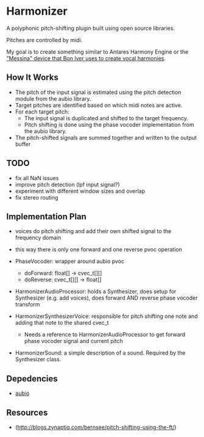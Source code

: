 # Harmonizer

A polyphonic pitch-shifting plugin built using open source libraries.

Pitches are controlled by midi.

My goal is to create something similar to Antares Harmony Engine or the
["Messina" device that Bon Iver uses to create vocal harmonies](https://youtu.be/CaYgMdq6NDg).

## How It Works

- The pitch of the input signal is estimated using the pitch detection module
  from the aubio library.
- Target pitches are identified based on which midi notes are active.
- For each target pitch:
  - The input signal is duplicated and shifted to the target frequency.
  - Pitch shifting is done using the phase vocoder implementation from the
    aubio library.
- The pitch-shifted signals are summed together and written to the output buffer

## TODO
- fix all NaN issues
- improve pitch detection (lpf input signal?)
- experiment with different window sizes and overlap
- fix stereo routing

## Implementation Plan
- voices do pitch shifting and add their own shifted signal to the frequency
  domain
- this way there is only one forward and one reverse pvoc operation

- PhaseVocoder: wrapper around aubio pvoc
  - doForward: float[] -> cvec_t[][]
  - doReverse: cvec_t[][] -> float[]
- HarmonizerAudioProcessor: holds a Synthesizer, does setup for Synthesizer (e.g.
  add voices), does forward AND reverse phase vocoder transform
- HarmonizerSynthesizerVoice: responsible for pitch shifting one note and
  adding that note to the shared cvec_t
  - Needs a reference to HarmonizerAudioProcessor to get forward phase vocoder
    signal and current pitch
- HarmonizerSound: a simple description of a sound. Required by the Synthesizer
  class.

## Depedencies
- [aubio](https://aubio.org/)

## Resources
- (http://blogs.zynaptiq.com/bernsee/pitch-shifting-using-the-ft/)
